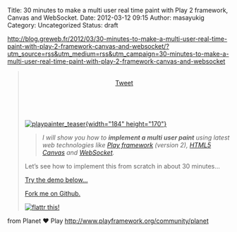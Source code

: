 Title: 30 minutes to make a multi user real time paint with Play 2 framework, Canvas and WebSocket.
Date: 2012-03-12 09:15
Author: masayukig
Category: Uncategorized
Status: draft

<http://blog.greweb.fr/2012/03/30-minutes-to-make-a-multi-user-real-time-paint-with-play-2-framework-canvas-and-websocket/?utm_source=rss&utm_medium=rss&utm_campaign=30-minutes-to-make-a-multi-user-real-time-paint-with-play-2-framework-canvas-and-websocket>  
  
  

> <div style="background-color:#fff;">
>
> <div
> style="float:left;width:85px;padding-right:10px;margin:4px;height:30px;">
>
> </div>
>
> <div
> style="float:left;width:80px;padding-right:10px;margin:4px;height:30px;">
>
> </div>
>
> <div
> style="float:left;width:95px;padding-right:10px;margin:4px;height:30px;">
>
> [Tweet](http://twitter.com/share)
>
> </div>
>
> <div
> style="float:left;width:105px;padding-right:10px;margin:4px;height:30px;">
>
> </div>
>
> <div
> style="float:left;width:85px;padding-right:10px;margin:4px;height:30px;">
>
> </div>
>
> </div>
>
> <div style="clear:both;">
>
> </div>
>
> <div style="padding-bottom:4px;">
>
> </div>
>
> [  
> ![](http://blog.greweb.fr/wp-content/uploads/2012/03/playpainter_teaser2.png "playpainter_teaser"){width="184"
> height="170"}  
> ](http://blog.greweb.fr/wp-content/uploads/2012/03/Capture-du-2012-03-10-232511.png)
>
> > *I will show you how to **implement a multi user paint** using
> > latest web technologies like [Play
> > framework](http://playframework.org) (version 2), [HTML5
> > Canvas](http://www.whatwg.org/specs/web-apps/current-work/multipage/the-canvas-element.html)
> > and [WebSocket](http://dev.w3.org/html5/websockets/).*
>
> Let’s see how to implement this from scratch in about 30 minutes…
>
> [Try the demo below…](http://greweb.fr:9090)
>
> [Fork me on Github.](https://github.com/gre/playpainter)
>
> [![flattr
> this!](http://blog.greweb.fr/wp-content/plugins/flattr/img/flattr-badge-large.png)](http://blog.greweb.fr/?flattrss_redirect&id=1191&md5=ebdfc67b2eb68448d3fc347ebb47d9a9 "Flattr")

  
  
from Planet ♥ Play <http://www.playframework.org/community/planet>
